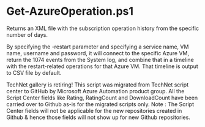﻿Get-AzureOperation.ps1
======================

            

Returns an XML file with the subscription operation history from the specific number of days.


By specifying the -restart parameter and specifying a service name, VM name, username and password, it will connect to the specific Azure VM, return the 1074 events from the System log, and combine that in a timeline with the restart-related operations for
 that Azure VM. That timeline is output to CSV file by default.



        
    
TechNet gallery is retiring! This script was migrated from TechNet script center to GitHub by Microsoft Azure Automation product group. All the Script Center fields like Rating, RatingCount and DownloadCount have been carried over to Github as-is for the migrated scripts only. Note : The Script Center fields will not be applicable for the new repositories created in Github & hence those fields will not show up for new Github repositories.
